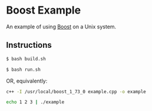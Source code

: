 # Boost Example

An example of using [Boost](https://www.boost.org/) on a Unix system.

## Instructions

```bash
$ bash build.sh
```

```bash
$ bash run.sh
```

OR, equivalently:

```bash
c++ -I /usr/local/boost_1_73_0 example.cpp -o example
```

```bash
echo 1 2 3 | ./example
```
